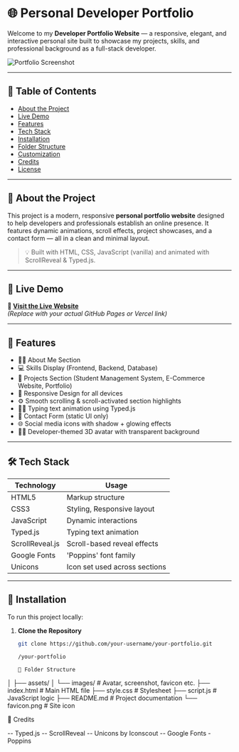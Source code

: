 # 🌐 Personal Developer Portfolio

Welcome to my **Developer Portfolio Website** — a responsive, elegant, and interactive personal site built to showcase my projects, skills, and professional background as a full-stack developer.

![Portfolio Screenshot](./assets/images/screenshot.png) <!-- optional: add a real screenshot -->

---

## 📌 Table of Contents

- [About the Project](#about-the-project)
- [Live Demo](#live-demo)
- [Features](#features)
- [Tech Stack](#tech-stack)
- [Installation](#installation)
- [Folder Structure](#folder-structure)
- [Customization](#customization)
- [Credits](#credits)
- [License](#license)

---

## 📖 About the Project

This project is a modern, responsive **personal portfolio website** designed to help developers and professionals establish an online presence. It features dynamic animations, scroll effects, project showcases, and a contact form — all in a clean and minimal layout.

> 💡 Built with HTML, CSS, JavaScript (vanilla) and animated with ScrollReveal & Typed.js.

---

## 🚀 Live Demo

**🔗 [Visit the Live Website](https://your-username.github.io/your-portfolio)**  
_(Replace with your actual GitHub Pages or Vercel link)_

---

## 🎯 Features

- 🧑‍💼 About Me Section
- 💻 Skills Display (Frontend, Backend, Database)
- 📂 Projects Section (Student Management System, E-Commerce Website, Portfolio)
- 📱 Responsive Design for all devices
- ⚙️ Smooth scrolling & scroll-activated section highlights
- 🧙‍♂️ Typing text animation using Typed.js
- 💬 Contact Form (static UI only)
- 🌐 Social media icons with shadow + glowing effects
- 🧑‍💻 Developer-themed 3D avatar with transparent background

---

## 🛠️ Tech Stack

| Technology | Usage                          |
|------------|--------------------------------|
| HTML5      | Markup structure               |
| CSS3       | Styling, Responsive layout     |
| JavaScript | Dynamic interactions           |
| Typed.js   | Typing text animation          |
| ScrollReveal.js | Scroll-based reveal effects |
| Google Fonts | 'Poppins' font family         |
| Unicons    | Icon set used across sections  |

---

## 🧩 Installation

To run this project locally:

1. **Clone the Repository**
   ```bash
   git clone https://github.com/your-username/your-portfolio.git

   /your-portfolio

   📁 Folder Structure
│
├── assets/
│   └── images/           # Avatar, screenshot, favicon etc.
├── index.html            # Main HTML file
├── style.css             # Stylesheet
├── script.js             # JavaScript logic
├── README.md             # Project documentation
└── favicon.png           # Site icon

🙌 Credits

--  Typed.js
--  ScrollReveal
--  Unicons by Iconscout
--  Google Fonts - Poppins


